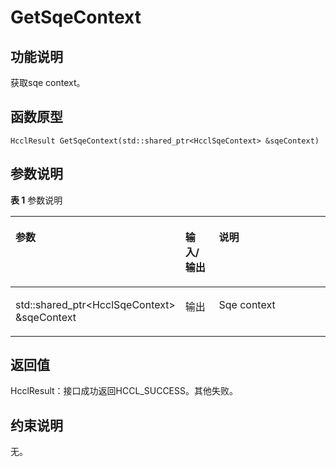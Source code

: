 # GetSqeContext<a name="ZH-CN_TOPIC_0000001994627312"></a>

## 功能说明<a name="zh-cn_topic_0000001963694625_section543mcpsimp"></a>

获取sqe context。

## 函数原型<a name="zh-cn_topic_0000001963694625_section540mcpsimp"></a>

```
HcclResult GetSqeContext(std::shared_ptr<HcclSqeContext> &sqeContext)
```

## 参数说明<a name="zh-cn_topic_0000001963694625_section546mcpsimp"></a>

**表 1**  参数说明

<a name="zh-cn_topic_0000001963694625_table548mcpsimp"></a>
<table><thead align="left"><tr id="zh-cn_topic_0000001963694625_row555mcpsimp"><th class="cellrowborder" valign="top" width="28.71%" id="mcps1.2.4.1.1"><p id="zh-cn_topic_0000001963694625_p557mcpsimp"><a name="zh-cn_topic_0000001963694625_p557mcpsimp"></a><a name="zh-cn_topic_0000001963694625_p557mcpsimp"></a>参数</p>
</th>
<th class="cellrowborder" valign="top" width="13.86%" id="mcps1.2.4.1.2"><p id="zh-cn_topic_0000001963694625_p559mcpsimp"><a name="zh-cn_topic_0000001963694625_p559mcpsimp"></a><a name="zh-cn_topic_0000001963694625_p559mcpsimp"></a>输入/输出</p>
</th>
<th class="cellrowborder" valign="top" width="57.43000000000001%" id="mcps1.2.4.1.3"><p id="zh-cn_topic_0000001963694625_p561mcpsimp"><a name="zh-cn_topic_0000001963694625_p561mcpsimp"></a><a name="zh-cn_topic_0000001963694625_p561mcpsimp"></a>说明</p>
</th>
</tr>
</thead>
<tbody><tr id="zh-cn_topic_0000001963694625_row563mcpsimp"><td class="cellrowborder" valign="top" width="28.71%" headers="mcps1.2.4.1.1 "><p id="zh-cn_topic_0000001963694625_p565mcpsimp"><a name="zh-cn_topic_0000001963694625_p565mcpsimp"></a><a name="zh-cn_topic_0000001963694625_p565mcpsimp"></a>std::shared_ptr&lt;HcclSqeContext&gt; &amp;sqeContext</p>
</td>
<td class="cellrowborder" valign="top" width="13.86%" headers="mcps1.2.4.1.2 "><p id="zh-cn_topic_0000001963694625_p567mcpsimp"><a name="zh-cn_topic_0000001963694625_p567mcpsimp"></a><a name="zh-cn_topic_0000001963694625_p567mcpsimp"></a>输出</p>
</td>
<td class="cellrowborder" valign="top" width="57.43000000000001%" headers="mcps1.2.4.1.3 "><p id="zh-cn_topic_0000001963694625_p569mcpsimp"><a name="zh-cn_topic_0000001963694625_p569mcpsimp"></a><a name="zh-cn_topic_0000001963694625_p569mcpsimp"></a>Sqe context</p>
</td>
</tr>
</tbody>
</table>

## 返回值<a name="zh-cn_topic_0000001963694625_section570mcpsimp"></a>

HcclResult：接口成功返回HCCL\_SUCCESS。其他失败。

## 约束说明<a name="zh-cn_topic_0000001963694625_section573mcpsimp"></a>

无。

